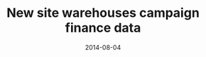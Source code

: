 ---
layout: post
categories: 
- talk
title: "New site warehouses campaign finance data"
location: "WBEZ Afternoon Shift"
date: 2014-08-04
image: /images/talks/wbez_logo.png
description: "<p>
        As of today the mid-term elections are only three months away. Between now and November 4th, campaigns will be frantically raising and spending as much money as they can. While candidates do need to disclose their spending this information isn't that easy to find, and it can be even harder to analyze. Well, that process got a little easier last week with the launch of <a href='http://electionmoney.org'>ElectionMoney.org</a>.
      </p>
      <p>
        The site collects information on candidates, contributions, spending and more, and makes it free to download. It’s intended for people who are serious about finding out information about campaign finance, especially journalists, researchers and analysts.
      </p>
      <p>
        Joining us to talk about the site are two of its creators, Derek Eder, owner of civic data company DataMade, and David Melton, Executive Director of the nonpartisan Illinois Campaign for Political Reform.
      </p>"
link: https://soundcloud.com/techshift/tech-shift-new-site-warehouses-campaign-finance-data
tags: 
 - interview
medium: audio
featured: false
published: true
---